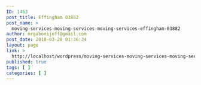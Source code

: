 ```yaml
---
ID: 1463
post_title: Effingham 03882
post_name: >
  moving-services-moving-services-moving-services-effingham-03882
author: mrgabonijeff@gmail.com
post_date: 2018-03-28 01:36:34
layout: page
link: >
  http://localhost/wordpress/moving-services-moving-services-moving-services-effingham-03882/
published: true
tags: [ ]
categories: [ ]
---
```

